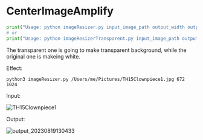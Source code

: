 # CenterImageAmplify

```python
print("Usage: python imageResizer.py input_image_path output_width output_height")
# or
print("Usage: python imageResizerTransparent.py input_image_path output_width output_height")
```

The transparent one is going to make transparent background, while the original one is makeing white.

Effect:

`python3 imageResizer.py /Users/me/Pictures/TH15Clownpiece1.jpg 672 1024`

Input:

![TH15Clownpiece1](https://github.com/qren0neu/CenterImageAmplify/assets/110271091/891abb9b-a880-4949-a7b4-3eff32f0d8e1)

Output:

![output_20230819130433](https://github.com/qren0neu/CenterImageAmplify/assets/110271091/69d42bbb-f39d-4c27-a8c0-9de13b2f0333)
